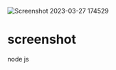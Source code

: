 ![Screenshot 2023-03-27 174529](https://user-images.githubusercontent.com/111077787/227920785-d484a351-86e3-47da-af55-09cff89dca88.png)
# screenshot
node js
